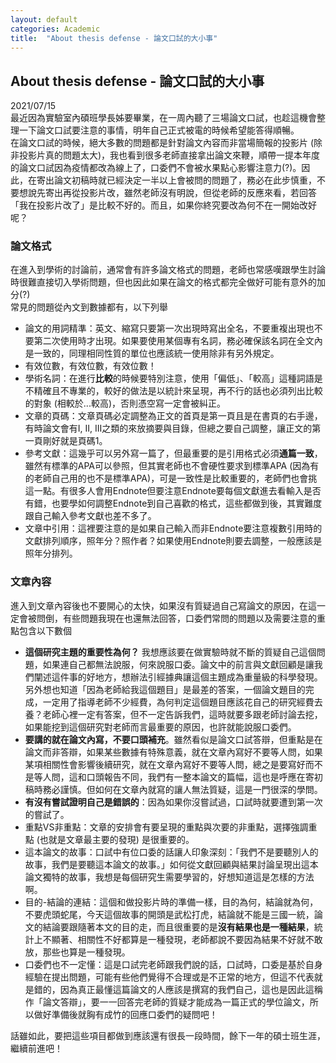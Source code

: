 ```yaml
---
layout: default
categories: Academic
title:  "About thesis defense - 論文口試的大小事"
---  
```

## About thesis defense - 論文口試的大小事  
2021/07/15  
最近因為實驗室內碩班學長姊要畢業，在一周內聽了三場論文口試，也趁這機會整理一下論文口試要注意的事情，明年自己正式被電的時候希望能答得順暢。  
在論文口試的時候，絕大多數的問題都是針對論文內容而非當場簡報的投影片 (除非投影片真的問題太大)，我也看到很多老師直接拿出論文來鞭，順帶一提本年度的論文口試因為疫情都改為線上了，口委們不會被水果點心影響注意力(?)。因此，在寄出論文初稿時就已經決定一半以上會被問的問題了，務必在此步慎重，不要想說先寄出再從投影片改，雖然老師沒有明說，但從老師的反應來看，若回答「我在投影片改了」是比較不好的。而且，如果你終究要改為何不在一開始改好呢？  
  
### 論文格式  
在進入到學術的討論前，通常會有許多論文格式的問題，老師也常感嘆跟學生討論時很難直接切入學術問題，但也因此如果在論文的格式都完全做好可能有意外的加分(?)  
常見的問題從內文到數據都有，以下列舉  
- 論文的用詞精準：英文、縮寫只要第一次出現時寫出全名，不要重複出現也不要第二次使用時才出現。如果要使用某個專有名詞，務必確保該名詞在全文內是一致的，同理相同性質的單位也應該統一使用除非有另外規定。
- 有效位數，有效位數，有效位數！
- 學術名詞：在進行**比較**的時候要特別注意，使用「偏低」、「較高」這種詞語是不精確且不專業的，較好的做法是以統計來呈現，再不行的話也必須列出比較的對象 (相較於...較高)，否則憑空寫一定會被糾正。
- 文章的頁碼：文章頁碼必定調整為正文的首頁是第一頁且是在書頁的右手邊，有時論文會有I, II, III之類的來放摘要與目錄，但總之要自己調整，讓正文的第一頁剛好就是頁碼1。
- 參考文獻：這幾乎可以另外寫一篇了，但最重要的是引用格式必須**通篇一致**，雖然有標準的APA可以參照，但其實老師也不會硬性要求到標準APA (因為有的老師自己用的也不是標準APA)，可是一致性是比較重要的，老師們也會挑這一點。有很多人會用Endnote但要注意Endnote要每個文獻進去看輸入是否有錯，也要學如何調整Endnote到自己喜歡的格式，這些都做到後，其實難度跟自己輸入參考文獻也差不多了。
- 文章中引用：這裡要注意的是如果自己輸入而非Endnote要注意複數引用時的文獻排列順序，照年分？照作者？如果使用Endnote則要去調整，一般應該是照年分排列。   
  
### 文章內容  
進入到文章內容後也不要開心的太快，如果沒有質疑過自己寫論文的原因，在這一定會被問倒，有些問題我現在也還無法回答，口委們常問的問題以及需要注意的重點包含以下數個  
- **這個研究主題的重要性為何？** 我想應該要在做實驗時就不斷的質疑自己這個問題，如果連自己都無法說服，何來說服口委。論文中的前言與文獻回顧是讓我們闡述這件事的好地方，想辦法引經據典讓這個主題成為重量級的科學發現。另外想也知道「因為老師給我這個題目」是最差的答案，一個論文題目的完成，一定用了指導老師不少經費，為何判定這個題目應該花自己的研究經費去養？老師心裡一定有答案，但不一定告訴我們，這時就要多跟老師討論去挖，如果能挖到這個研究對老師而言最重要的原因，也許就能說服口委們。
- **要講的就在論文內寫，不要口頭補充**。雖然看似是論文口試答辯，但重點是在論文而非答辯，如果某些數據有特殊意義，就在文章內寫好不要等人問，如果某項相關性會影響後續研究，就在文章內寫好不要等人問，總之是要寫好而不是等人問，這和口頭報告不同，我們有一整本論文的篇幅，這也是呼應在寄初稿時務必謹慎。但如何在文章內就寫的讓人無法質疑，這是一門很深的學問。
- **有沒有嘗試證明自己是錯誤的**：因為如果你沒嘗試過，口試時就要遭到第一次的嘗試了。  
- 重點VS非重點：文章的安排會有要呈現的重點與次要的非重點，選擇強調重點 (也就是文章最主要的發現) 是很重要的。
- 這本論文的故事：口試中有位口委的話讓人印象深刻：「我們不是要聽別人的故事，我們是要聽這本論文的故事。」如何從文獻回顧與結果討論呈現出這本論文獨特的故事，我想是每個研究生需要學習的，好想知道這是怎樣的方法啊。
- 目的-結論的連結：這個和做投影片時的準備一樣，目的為何，結論就為何，不要虎頭蛇尾，今天這個故事的開頭是武松打虎，結論就不能是三國一統，論文的結論要跟隨著本文的目的走，而且很重要的是**沒有結果也是一種結果**，統計上不顯著、相關性不好都算是一種發現，老師都說不要因為結果不好就不敢放，那些也算是一種發現。
- 口委們也不一定懂：這是口試完老師跟我們說的話，口試時，口委是基於自身經驗在提出問題，可能有些他們覺得不合理或是不正常的地方，但這不代表就是錯的，因為真正最懂這篇論文的人應該是撰寫的我們自己，這也是因此這稱作「論文答辯」，要一一回答完老師的質疑才能成為一篇正式的學位論文，所以做好準備後就胸有成竹的回應口委們的疑問吧！  
  
話雖如此，要把這些項目都做到應該還有很長一段時間，餘下一年的碩士班生涯，繼續前進吧！
